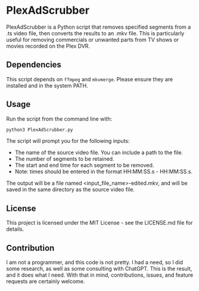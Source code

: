 # PlexAdScrubber

PlexAdScrubber is a Python script that removes specified segments from a .ts video file, then converts the results to an .mkv file. This is particularly useful for removing commercials or unwanted parts from TV shows or movies recorded on the Plex DVR.

## Dependencies

This script depends on `ffmpeg` and `mkvmerge`. Please ensure they are installed and in the system PATH.

## Usage

Run the script from the command line with:

```bash
python3 PlexAdScrubber.py
```

The script will prompt you for the following inputs:

* The name of the source video file.  You can include a path to the file.
* The number of segments to be retained.
* The start and end time for each segment to be removed.
* Note: times should be entered in the format HH:MM:SS.s - HH:MM:SS.s. 

The output will be a file named <input_file_name>-edited.mkv, and will be saved in the same directory as the source video file.

## License
This project is licensed under the MIT License - see the LICENSE.md file for details.

## Contribution
I am not a programmer, and this code is not pretty. I had a need, so I did some research, as well as some consulting with ChatGPT. This is the result, and it does what I need. With that in mind, contributions, issues, and feature requests are certainly welcome.
